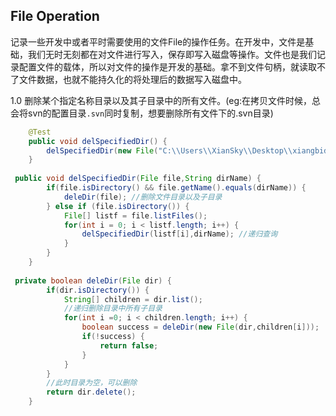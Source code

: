 ## File Operation<br>
记录一些开发中或者平时需要使用的文件File的操作任务。在开发中，文件是基础，我们无时无刻都在对文件进行写入，保存即写入磁盘等操作。文件也是我们记录配置文件的载体，所以对文件的操作是开发的基础。拿不到文件句柄，就读取不了文件数据，也就不能持久化的将处理后的数据写入磁盘中。<br>

1.0 删除某个指定名称目录以及其子目录中的所有文件。(eg:在拷贝文件时候，总会将svn的配置目录`.svn`同时复制，想要删除所有文件下的.svn目录)<br>
```java
	@Test
	public void delSpecifiedDir() {
		delSpecifiedDir(new File("C:\\Users\\XianSky\\Desktop\\xiangbideWXBG-1"),".svn");
	}
  
 public void delSpecifiedDir(File file,String dirName) {
		if(file.isDirectory() && file.getName().equals(dirName)) {
			deleDir(file); //删除文件目录以及子目录
		} else if (file.isDirectory()) {
			File[] listf = file.listFiles();
			for(int i = 0; i < listf.length; i++) {
				delSpecifiedDir(listf[i],dirName); //递归查询
			}
		}
	}
  
 private boolean deleDir(File dir) {
		if(dir.isDirectory()) {
			String[] children = dir.list();
			//递归删除目录中所有子目录
			for(int i =0; i < children.length; i++) {
				boolean success = deleDir(new File(dir,children[i]));
				if(!success) {
					return false;
				}
			}
		}
		//此时目录为空，可以删除
		return dir.delete();
	}

```

